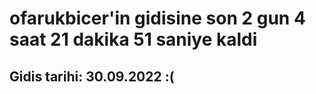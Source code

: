 # ofarukbicer'in gidisine son 2 gun 4 saat 21 dakika 51 saniye kaldi

## Gidis tarihi: 30.09.2022 :(